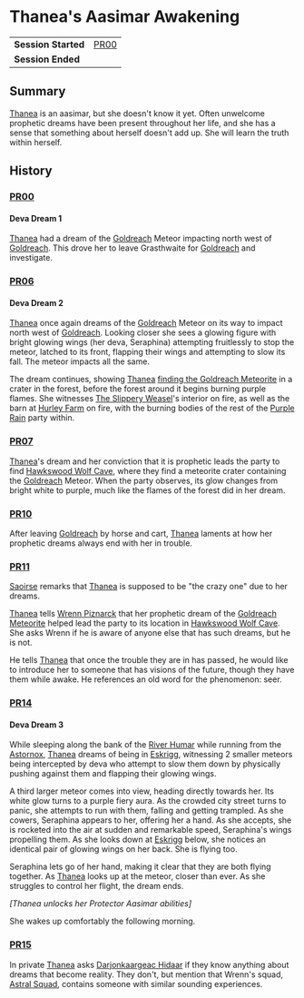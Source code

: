 # Thanea's Aasimar Awakening

|||
| --- | --- |
| **Session Started** | [PR00](../sessions/PR00.md) | storyline.2
| **Session Ended** | |

## Summary

[Thanea](../../../astarus/people/thanea.md) is an aasimar, but she doesn't know it yet. Often unwelcome prophetic dreams have been present throughout her life, and she has a sense that something about herself doesn't add up. She will learn the truth within herself.

## History

### [PR00](../sessions/PR00.md)

#### Deva Dream 1

[Thanea](../../../astarus/people/thanea.md) had a dream of the [Goldreach](../civilisations/kingdom-of-astor/SETTLEMENTS/GOLDREACH/README.md) Meteor impacting north west of [Goldreach](../civilisations/kingdom-of-astor/SETTLEMENTS/GOLDREACH/README.md). This drove her to leave Grasthwaite for [Goldreach](../civilisations/kingdom-of-astor/SETTLEMENTS/GOLDREACH/README.md) and investigate.

### [PR06](../sessions/PR06.md)

#### Deva Dream 2

[Thanea](../../../astarus/people/thanea.md) once again dreams of the [Goldreach](../civilisations/kingdom-of-astor/SETTLEMENTS/GOLDREACH/README.md) Meteor on its way to impact north west of [Goldreach](../civilisations/kingdom-of-astor/SETTLEMENTS/GOLDREACH/README.md). Looking closer she sees a glowing figure with bright glowing wings (her deva, Seraphina) attempting fruitlessly to stop the meteor, latched to its front, flapping their wings and attempting to slow its fall. The meteor impacts all the same.

The dream continues, showing [Thanea](../../../astarus/people/thanea.md) [finding the Goldreach Meteorite](finding-the-goldreach-meteorite.md) in a crater in the forest, before the forest around it begins burning purple flames. She witnesses [The Slippery Weasel](../civilisations/kingdom-of-astor/SETTLEMENTS/GOLDREACH/the-slippery-weasel.md)'s interior on fire, as well as the barn at [Hurley Farm](../civilisations/kingdom-of-astor/SETTLEMENTS/GOLDREACH/hurley-farm.md) on fire, with the burning bodies of the rest of the [Purple Rain](../campaigns/purple-rain/purple-rain.md) party within.

### [PR07](../sessions/PR07.md)

[Thanea](../../../astarus/people/thanea.md)'s dream and her conviction that it is prophetic leads the party to find [Hawkswood Wolf Cave](../civilisations/kingdom-of-astor/SETTLEMENTS/GOLDREACH/hawkswood-wolf-cave.md), where they find a meteorite crater containing the [Goldreach](../civilisations/kingdom-of-astor/SETTLEMENTS/GOLDREACH/README.md) Meteor. When the party observes, its glow changes from bright white to purple, much like the flames of the forest did in her dream.

### [PR10](../sessions/PR10.md)

After leaving [Goldreach](../civilisations/kingdom-of-astor/SETTLEMENTS/GOLDREACH/README.md) by horse and cart, [Thanea](../../../astarus/people/thanea.md) laments at how her prophetic dreams always end with her in trouble.

### [PR11](../sessions/PR11.md)

[Saoirse](../../../astarus/people/saoirse.md) remarks that [Thanea](../../../astarus/people/thanea.md) is supposed to be "the crazy one" due to her dreams.

[Thanea](../../../astarus/people/thanea.md) tells [Wrenn Piznarck](../characters/wrenn-piznarck.md) that her prophetic dream of the [Goldreach Meteorite](../items/meteorites/goldreach-meteorite.md) helped lead the party to its location in [Hawkswood Wolf Cave](../civilisations/kingdom-of-astor/SETTLEMENTS/GOLDREACH/hawkswood-wolf-cave.md). She asks Wrenn if he is aware of anyone else that has such dreams, but he is not.

He tells [Thanea](../../../astarus/people/thanea.md) that once the trouble they are in has passed, he would like to introduce her to someone that has visions of the future, though they have them while awake. He references an old word for the phenomenon: seer.

### [PR14](../sessions/PR14.md)

#### Deva Dream 3

While sleeping along the bank of the [River Humar](../places/rivers-lakes/river-humar.md) while running from the [Astornox](../organisations/astornox/astornox.md), [Thanea](../../../astarus/people/thanea.md) dreams of being in [Eskrigg](../places/cities/eskrigg.md), witnessing 2 smaller meteors being intercepted by deva who attempt to slow them down by physically pushing against them and flapping their glowing wings.

A third larger meteor comes into view, heading directly towards her. Its white glow turns to a purple fiery aura. As the crowded city street turns to panic, she attempts to run with them, falling and getting trampled. As she cowers, Seraphina appears to her, offering her a hand. As she accepts, she is rocketed into the air at sudden and remarkable speed, Seraphina's wings propelling them. As she looks down at [Eskrigg](../places/cities/eskrigg.md) below, she notices an identical pair of glowing wings on her back. She is flying too.

Seraphina lets go of her hand, making it clear that they are both flying together. As [Thanea](../../../astarus/people/thanea.md) looks up at the meteor, closer than ever. As she struggles to control her flight, the dream ends.

*[Thanea unlocks her Protector Aasimar abilities]*

She wakes up comfortably the following morning.

### [PR15](../sessions/PR15.md)

In private [Thanea](../../../astarus/people/thanea.md) asks [Darjonkaargeac Hidaar](../characters/darjonkaargeac-hidaar.md) if they know anything about dreams that become reality. They don't, but mention that Wrenn's squad, [Astral Squad](../organisations/astorrel/squads/astral-squad.md), contains someone with similar sounding experiences.
